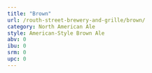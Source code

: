 ```yaml
---
title: "Brown"
url: /routh-street-brewery-and-grille/brown/
category: North American Ale
style: American-Style Brown Ale
abv: 0
ibu: 0
srm: 0
upc: 0
---
```


